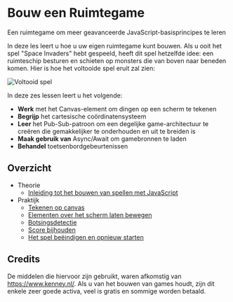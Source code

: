 # Bouw een Ruimtegame

Een ruimtegame om meer geavanceerde JavaScript-basisprincipes te leren

In deze les leert u hoe u uw eigen ruimtegame kunt bouwen. Als u ooit het spel "Space Invaders" hebt gespeeld, heeft dit spel hetzelfde idee: een ruimteschip besturen en schieten op monsters die van boven naar beneden komen. Hier is hoe het voltooide spel eruit zal zien:

![Voltooid spel](../images/pewpew.gif)

In deze zes lessen leert u het volgende:

- **Werk** met het Canvas-element om dingen op een scherm te tekenen
- **Begrijp** het cartesische coördinatensysteem
- **Leer** het Pub-Sub-patroon om een degelijke game-architectuur te creëren die gemakkelijker te onderhouden en uit te breiden is
- **Maak gebruik van** Async/Await om gamebronnen te laden
- **Behandel** toetsenbordgebeurtenissen

## Overzicht

- Theorie
   - [Inleiding tot het bouwen van spellen met JavaScript](../1-introduction/translations/README.md)
- Praktijk
   - [Tekenen op canvas](../2-drawing-to-canvas/translations/README.md)
   - [Elementen over het scherm laten bewegen](../3-moving-elements-around/translations/README.md)
   - [Botsingsdetectie](../4-collision-detection/translations/README.md)
   - [Score bijhouden](../5-keeping-score/translations/README.md)
   - [Het spel beëindigen en opnieuw starten](../6-end-condition/translations/README.md)

## Credits

De middelen die hiervoor zijn gebruikt, waren afkomstig van https://www.kenney.nl/.
Als u van het bouwen van games houdt, zijn dit enkele zeer goede activa, veel is gratis en sommige worden betaald.
